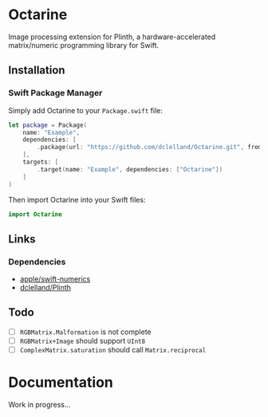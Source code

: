# Octarine

Image processing extension for Plinth, a hardware-accelerated matrix/numeric programming library for Swift.

## Installation

### Swift Package Manager

Simply add Octarine to your `Package.swift` file:

```swift
let package = Package(
    name: "Example",
    dependencies: [
        .package(url: "https://github.com/dclelland/Octarine.git", from: "0.1.0"),
    ],
    targets: [
        .target(name: "Example", dependencies: ["Octarine"])
    ]
)
```

Then import Octarine into your Swift files:

```swift
import Octarine
```

## Links

### Dependencies

- [apple/swift-numerics](https://github.com/apple/swift-numerics)
- [dclelland/Plinth](https://github.com/dclelland/Plinth)

## Todo

- [ ] `RGBMatrix.Malformation` is not complete
- [ ] `RGBMatrix+Image` should support `UInt8`
- [ ] `ComplexMatrix.saturation` should call `Matrix.reciprocal`

# Documentation

Work in progress...

<!--
### [Images](Sources/Plinth/Extensions/Image%20Processing/Images.swift)

Conversion to and from `vImage.PixelBuffer`, `CGImage`, `CIImage`, `NSImage`, and `UIImage`.

### [ComplexImages](Sources/Plinth/Extensions/Image%20Processing/ComplexImages.swift)

Conversion to and from `vImage.PixelBuffer`, `CGImage`, `CIImage`, `NSImage`, and `UIImage`, using an opinionated colormap to represent complex values.
-->

